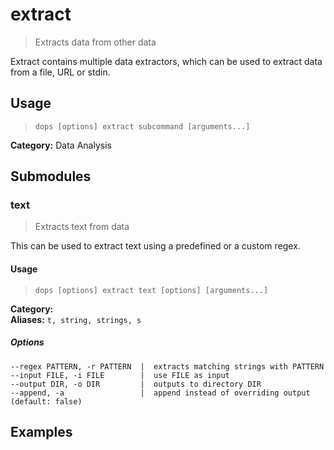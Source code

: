 # extract

> Extracts data from other data

Extract contains multiple data extractors, which can be used to extract data from a file, URL or stdin.

## Usage

> `dops [options] extract subcommand [arguments...]`

**Category:** Data Analysis  
## Submodules

### text

> Extracts text from data

This can be used to extract text using a predefined or a custom regex.

#### Usage

> `dops [options] extract text [options] [arguments...]`

**Category:**   
**Aliases:** `t, string, strings, s`  

##### Options
```flags
--regex PATTERN, -r PATTERN  |  extracts matching strings with PATTERN  
--input FILE, -i FILE        |  use FILE as input  
--output DIR, -o DIR         |  outputs to directory DIR  
--append, -a                 |  append instead of overriding output (default: false)  
```
## Examples


